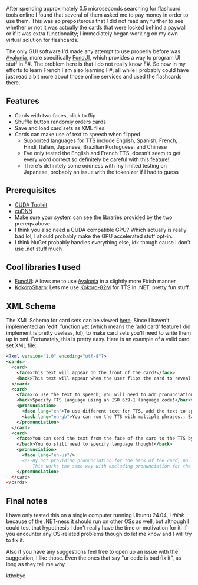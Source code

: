 After spending approximately 0.5 microseconds searching for flashcard tools online I found that several of them asked me to pay money in order to use them. This was so preposterous that I did not read any further to see whether or not it was actually the cards that were locked behind a paywall or if it was extra functionality; I immediately began working on my own virtual solution for flashcards.

The only GUI software I'd made any attempt to use properly before was [Avalonia](https://github.com/AvaloniaUI/Avalonia), more specifically [FuncUI](https://github.com/fsprojects/Avalonia.FuncUI), which provides a way to program UI stuff in F#. The problem here is that I do not really know F#. So now in my efforts to learn French I am also learning F#, all while I probably could have just read a bit more about those online services and used the flashcards there.

## Features
- Cards with two faces, click to flip
- Shuffle button randomly orders cards
- Save and load card sets as XML files
- Cards can make use of text to speech when flipped
  - Supported languages for TTS include English, Spanish, French, Hindi, Italian, Japanese, Brazilian Portuguese, and Chinese
  - I've only tested the English and French TTS, doesn't seem to get every word correct so definitely be careful with this feature!
  - There's definitely some oddness with my limited testing on Japanese, probably an issue with the tokenizer if I had to guess

## Prerequisites
- [CUDA Toolkit](https://developer.nvidia.com/cuda-toolkit)
- [cuDNN](https://developer.nvidia.com/cudnn)
- Make sure your system can see the libraries provided by the two prereqs above
- I think you also need a CUDA compatible GPU? Which actually is really bad lol, I should probably make the GPU accelerated stuff opt-in.
- I think NuGet probably handles everything else, idk though cause I don't use .net stuff much

## Cool libraries I used
- [FuncUI](https://github.com/fsprojects/Avalonia.FuncUI): Allows me to use [Avalonia](https://github.com/AvaloniaUI/Avalonia) in a slightly more F#ish manner
- [KokoroSharp](https://github.com/Lyrcaxis/KokoroSharp): Lets me use [Kokoro-82M](https://huggingface.co/hexgrad/Kokoro-82M) for TTS in .NET, pretty fun stuff.

## XML Schema
The XML Schema for card sets can be viewed [here](https://clementsaic.github.io/xml/flashcards.xsd). Since I haven't implemented an 'edit' function yet (which means the 'add card' feature I did implement is pretty useless, lol), to make card sets you'll need to write them up in xml. Fortunately, this is pretty easy. Here is an example of a valid card set XML file:

```xml
﻿<?xml version="1.0" encoding="utf-8"?>
<cards>
  <card>
    <face>This text will appear on the front of the card!</face>
    <back>This text will appear when the user flips the card to reveal the back!</back>
  </card>
  <card>
    <face>To use the text to speech, you will need to add pronunciation data!</face>
    <back>Specify TTS language using an ISO 639-1 language code!</back>
    <pronunciation>
      <face lang="en">To use different text for TTS, add the text to speak here!</face>
      <back lang="en-gb">You can run the TTS with multiple phrases.; Each extra phrase is preceded by a semicolon.</back>
    </pronunciation>
  </card>
  <card>
    <face>You can send the text from the face of the card to the TTS by simply not specifying TTS speech</face>
    </back>You do still need to specify language though!</back>
    <pronunciation>
      <face lang="en-us"/>
      <!--By not providing pronunciation for the back of the card, no TTS will occur when flipping to back.
          This works the same way with excluding pronunciation for the front of the card.-->
    </pronunciation>
  </card>
</cards>
```

## Final notes
I have only tested this on a single computer running Ubuntu 24.04, I *think* because of the .NET-ness it should run on other OSs as well, but although I could test that hypothesis I don't really have the time or motivation for it. If you encounter any OS-related problems though do let me know and I will try to fix it.

Also if you have any suggestions feel free to open up an issue with the suggestion, I like those. Even the ones that say "ur code is bad fix it", as long as they tell me why.

kthxbye
